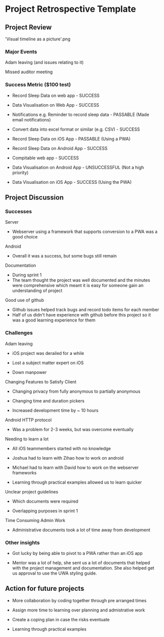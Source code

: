 # Project Retrospective Template

## Project Review

'Visual timeline as a picture'.png

### Major Events

Adam leaving (and issues relating to it)

Missed auditor meeting

### Success Metric ($100 test)

* Record Sleep Data on web app  - SUCCESS

* Data Visualisation on Web App  - SUCCESS

* Notifications e.g. Reminder to record sleep data  - PASSABLE (Made email notifications)

* Convert data into excel format or similar (e.g. CSV) - SUCCESS

* Record Sleep Data on iOS App - PASSABLE (Using a PWA)

* Record Sleep Data on Android App - SUCCESS

* Compitable web app - SUCCESS

* Data Visualisation on Android App - UNSUCCESSFUL (Not a high priority)

* Data Visualisation on iOS App - SUCCESS (Using the PWA)

## Project Discussion

### Successes

Server

* Webserver using a framework that supports conversion to a PWA was a good choice

Android

* Overall it was a success, but some bugs still remain

Documentation

* During sprint 1
* The team thought the project was well documented and the minutes were comprehensive which meant it is easy for someone gain an understanding of project

Good use of github

* Github issues helped track bugs and record todo items for each member
* Half of us didn't have experience with github before this project so it was a good learning experience for them

### Challenges

Adam leaving

* iOS project was derailed for a while

* Lost a subject matter expert on iOS

* Down manpower

Changing Features to Satisfy Client

* Changing privacy from fully anonymous to partially anonymous

* Changing time and duration pickers

* Increased development time by ~ 10 hours

Android HTTP protocol

* Was a problem for 2-3 weeks, but was overcome eventually

Needing to learn a lot

* All iOS teammembers started with no knowledge

* Joshua had to learn with Zihao how to work on android

* Michael had to learn with David how to work on the webserver frameworks

* Learning through practical examples allowed us to learn quicker

Unclear project guidelines

* Which documents were required

* Overlapping purposes in sprint 1

Time Consuming Admin Work

* Administrative documents took a lot of time away from development

### Other insights

* Got lucky by being able to pivot to a PWA rather than an iOS app

* Mentor was a lot of help, she sent us a lot of documents that helped with the project management and documentation. She also helped get us approval to use the UWA styling guide.

## Action for future projects

* More collaboration by coding together through pre arranged times

* Assign more time to learning over planning and admistrative work

* Create a coping plan in case the risks eventuate

* Learning through practical examples
